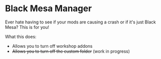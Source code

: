 # Black Mesa Manager

Ever hate having to see if your mods are causing a crash or if it's just Black Mesa? This is for you!

What this does:
* Allows you to turn off workshop addons
* ~~Allows you to turn off the custom folder~~ (work in progress)

